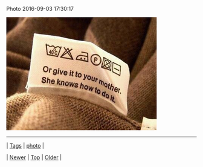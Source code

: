 <!--
title: Photo 2016-09-03 17
date: 2020-06-28T15:27:00.126Z
tags: photo
-->


Photo 2016-09-03 17:30:17

![](149890818038-0.jpg)

<!--BOTTOM-POST-NAVIGATION-->
---

| [Tags](tags.md) | [photo](tag-photo.md) |

| [Newer](149881284599.md) | [Top](index.md) | [Older](149898355324.md) |